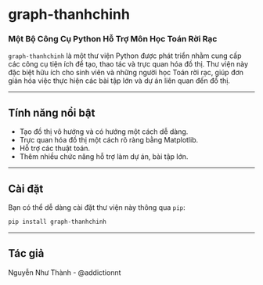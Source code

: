 # graph-thanhchinh
### Một Bộ Công Cụ Python Hỗ Trợ Môn Học Toán Rời Rạc

`graph-thanhchinh` là một thư viện Python được phát triển nhằm cung cấp các công cụ tiện ích để tạo, thao tác và trực quan hóa đồ thị. Thư viện này đặc biệt hữu ích cho sinh viên và những người học Toán rời rạc, giúp đơn giản hóa việc thực hiện các bài tập lớn và dự án liên quan đến đồ thị.

---

## Tính năng nổi bật

* Tạo đồ thị vô hướng và có hướng một cách dễ dàng.
* Trực quan hóa đồ thị một cách rõ ràng bằng Matplotlib.
* Hỗ trợ các thuật toán.
* Thêm nhiều chức năng hỗ trợ làm dự án, bài tập lớn.

---

## Cài đặt

Bạn có thể dễ dàng cài đặt thư viện này thông qua `pip`:

```bash
pip install graph-thanhchinh
```

---

## Tác giả

Nguyễn Như Thành - @addictionnt
